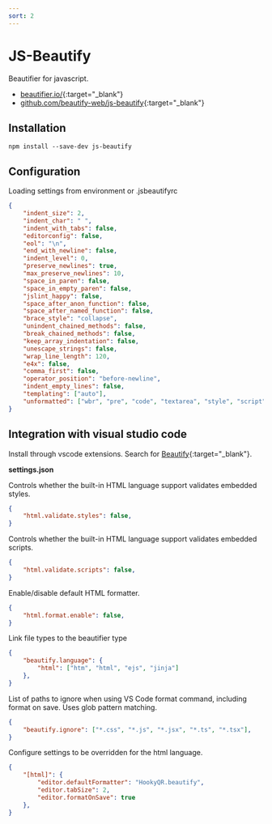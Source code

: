 ```yaml
---
sort: 2
---
```


# JS-Beautify

Beautifier for javascript.

- [beautifier.io/](https://beautifier.io/){:target="_blank"}
- [github.com/beautify-web/js-beautify](https://github.com/beautify-web/js-beautify){:target="_blank"}

## Installation

```shell
npm install --save-dev js-beautify
```

## Configuration

Loading settings from environment or .jsbeautifyrc

```json
{
    "indent_size": 2,
    "indent_char": " ",
    "indent_with_tabs": false,
    "editorconfig": false,
    "eol": "\n",
    "end_with_newline": false,
    "indent_level": 0,
    "preserve_newlines": true,
    "max_preserve_newlines": 10,
    "space_in_paren": false,
    "space_in_empty_paren": false,
    "jslint_happy": false,
    "space_after_anon_function": false,
    "space_after_named_function": false,
    "brace_style": "collapse",
    "unindent_chained_methods": false,
    "break_chained_methods": false,
    "keep_array_indentation": false,
    "unescape_strings": false,
    "wrap_line_length": 120,
    "e4x": false,
    "comma_first": false,
    "operator_position": "before-newline",
    "indent_empty_lines": false,
    "templating": ["auto"],
    "unformatted": ["wbr", "pre", "code", "textarea", "style", "script"]
}
```

## Integration with visual studio code

Install through vscode extensions. Search for [Beautify](https://marketplace.visualstudio.com/items?itemName=HookyQR.beautify){:target="_blank"}.

**settings.json**

Controls whether the built-in HTML language support validates embedded styles.

```json
{
    "html.validate.styles": false,
}
```

Controls whether the built-in HTML language support validates embedded scripts.

```json
{
    "html.validate.scripts": false,
}
```

Enable/disable default HTML formatter.

```json
{
    "html.format.enable": false,
}
```

Link file types to the beautifier type

```json
{
    "beautify.language": {
        "html": ["htm", "html", "ejs", "jinja"]
    },
}
```

List of paths to ignore when using VS Code format command, including format on save. Uses glob pattern matching.

```json
{
    "beautify.ignore": ["*.css", "*.js", "*.jsx", "*.ts", "*.tsx"],
}
```

Configure settings to be overridden for the html language.

```json
{
    "[html]": {
        "editor.defaultFormatter": "HookyQR.beautify",
        "editor.tabSize": 2,
        "editor.formatOnSave": true
    },
}
```